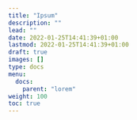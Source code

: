 ```yaml
---
title: "Ipsum"
description: ""
lead: ""
date: 2022-01-25T14:41:39+01:00
lastmod: 2022-01-25T14:41:39+01:00
draft: true
images: []
type: docs
menu:
  docs:
    parent: "lorem"
weight: 100
toc: true
---
```

